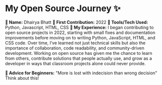 # My Open Source Journey ✨

**👤 Name:** Dhairya Bhatt
**📅 First Contribution:** 2022
**🔧 Tools/Tech Used:** Python, Javascript, HTML, CSS
**🌟 My Experience:** 
I began contributing to open source projects in 2022, starting with small fixes and documentation improvements before moving on to writing Python, JavaScript, HTML, and CSS code. Over time, I’ve learned not just technical skills but also the importance of collaboration, code readability, and community-driven development. Working on open source has given me the chance to learn from others, contribute solutions that people actually use, and grow as a developer in ways that classroom projects alone could never provide.

**📌 Advice for Beginners:** 
"More is lost with indecision than wrong decision" Think about this!